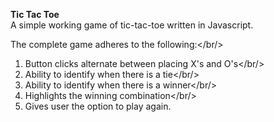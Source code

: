 
<strong>Tic Tac Toe</strong> <br/>
A simple working game of tic-tac-toe written in Javascript.

The complete game adheres to the following:</br/>
1. Button clicks alternate between placing X's and O's</br/>
2. Ability to identify when there is a tie</br/>
3. Ability to identify when there is a winner</br/>
4. Highlights the winning combination</br/>
5. Gives user the option to play again.
